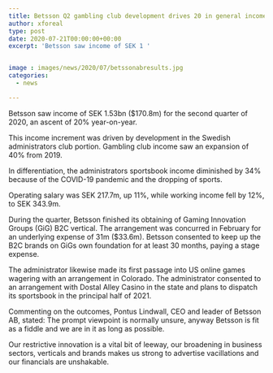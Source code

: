 ```yaml
---
title: Betsson Q2 gambling club development drives 20 in general income rise
author: xforeal 
type: post
date: 2020-07-21T00:00:00+00:00
excerpt: 'Betsson saw income of SEK 1 '


image : images/news/2020/07/betssonabresults.jpg
categories:
  - news

---
```

Betsson saw income of SEK 1.53bn ($170.8m) for the second quarter of 2020, an ascent of 20&percnt; year-on-year. 

This income increment was driven by development in the Swedish administrators club portion. Gambling club income saw an expansion of 40&percnt; from 2019. 

In differentiation, the administrators sportsbook income diminished by 34&percnt; because of the COVID-19 pandemic and the dropping of sports. 

Operating salary was SEK 217.7m, up 11&percnt;, while working income fell by 12&percnt;, to SEK 343.9m. 

During the quarter, Betsson finished its obtaining of Gaming Innovation Groups (GiG) B2C vertical. The arrangement was concurred in February for an underlying expense of 31m ($33.6m). Betsson consented to keep up the B2C brands on GiGs own foundation for at least 30 months, paying a stage expense. 

The administrator likewise made its first passage into US online games wagering with an arrangement in Colorado. The administrator consented to an arrangement with Dostal Alley Casino in the state and plans to dispatch its sportsbook in the principal half of 2021. 

Commenting on the outcomes, Pontus Lindwall, CEO and leader of Betsson AB, stated: The prompt viewpoint is normally unsure, anyway Betsson is fit as a fiddle and we are in it as long as possible. 

Our restrictive innovation is a vital bit of leeway, our broadening in business sectors, verticals and brands makes us strong to advertise vacillations and our financials are unshakable.